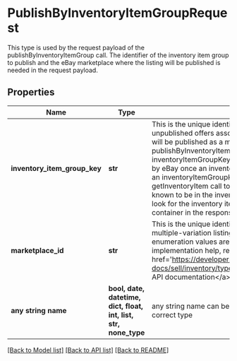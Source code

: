 # PublishByInventoryItemGroupRequest

This type is used by the request payload of the publishByInventoryItemGroup call. The identifier of the inventory item group to publish and the eBay marketplace where the listing will be published is needed in the request payload.

## Properties
Name | Type | Description | Notes
------------ | ------------- | ------------- | -------------
**inventory_item_group_key** | **str** | This is the unique identifier of the inventory item group. All unpublished offers associated with this inventory item group will be published as a multiple-variation listing if the publishByInventoryItemGroup call is successful. The inventoryItemGroupKey identifier is automatically generated by eBay once an inventory item group is created. To retrieve an inventoryItemGroupKey value, you can use the getInventoryItem call to retrieve an inventory item that is known to be in the inventory item group to publish, and then look for the inventory item group identifier under the groupIds container in the response of that call. | [optional] 
**marketplace_id** | **str** | This is the unique identifier of the eBay site on which the multiple-variation listing will be published. The marketPlaceId enumeration values are found in MarketplaceIdEnum. For implementation help, refer to &lt;a href&#x3D;&#39;https://developer.ebay.com/api-docs/sell/inventory/types/slr:MarketplaceEnum&#39;&gt;eBay API documentation&lt;/a&gt; | [optional] 
**any string name** | **bool, date, datetime, dict, float, int, list, str, none_type** | any string name can be used but the value must be the correct type | [optional]

[[Back to Model list]](../README.md#documentation-for-models) [[Back to API list]](../README.md#documentation-for-api-endpoints) [[Back to README]](../README.md)


